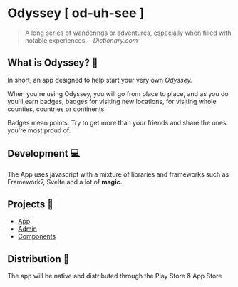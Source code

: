 # Odyssey [ od-uh-see ]

> A long series of wanderings or adventures, especially when filled with notable experiences.
> \- *Dictionary.com*

## What is Odyssey? 🧭

In short, an app designed to help start your very own *Odyssey.*

When you're using Odyssey, you will go from place to place, and as you do you'll earn badges, badges for visiting new locations, for visiting whole counties, countries or continents.

Badges mean points. Try to get more than your friends and share the ones you're most proud of.

## Development  💻
The App uses javascript with a mixture of libraries and frameworks such as Framework7, Svelte and a lot of **magic.**

## Projects 💾
- [App](https://github.com/odyssey-dev/Odyssey)
- [Admin](https://github.com/odyssey-dev/Odyssey-Admin)
- [Components](https://github.com/odyssey-dev/Odyssey-Components)

## Distribution 🚀
The app will be native and distributed through the Play Store & App Store
